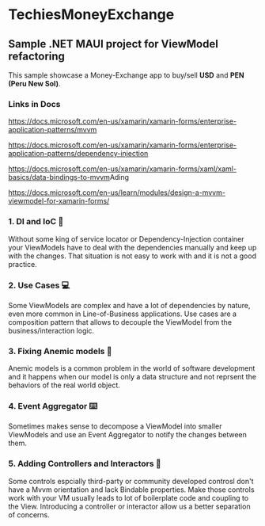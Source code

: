 # TechiesMoneyExchange

## Sample .NET MAUI project for ViewModel refactoring

This sample showcase a Money-Exchange app to buy/sell **USD** and **PEN (Peru New Sol)**.

### Links in Docs

<https://docs.microsoft.com/en-us/xamarin/xamarin-forms/enterprise-application-patterns/mvvm>

<https://docs.microsoft.com/en-us/xamarin/xamarin-forms/enterprise-application-patterns/dependency-injection>

<https://docs.microsoft.com/en-us/xamarin/xamarin-forms/xaml/xaml-basics/data-bindings-to-mvvm>Ading 

<https://docs.microsoft.com/en-us/learn/modules/design-a-mvvm-viewmodel-for-xamarin-forms/>

### 1. DI and IoC 🚀

Without some king of service locator or Dependency-Injection container your ViewModels have to deal with the dependencies manually and keep up with the changes. That situation is not easy to work with and it is not a good practice.

### 2. Use Cases 💻

Some ViewModels are complex and have a lot of dependencies by nature, even more common in Line-of-Business applications. Use cases are a composition pattern that allows to decouple the ViewModel from the business/interaction logic.

### 3. Fixing Anemic models 💾

Anemic models is a common problem in the world of software development and it happens when our model is only a data structure and not reprsent the behaviors of the real world object.

### 4. Event Aggregator ⌨️

Sometimes makes sense to decompose a ViewModel into smaller ViewModels and use an Event Aggregator to notify the changes between them.

### 5. Adding Controllers and Interactors 🤖

Some controls espcially third-party or community developed controsl don't have a Mvvm orientation and lack Bindable properties. Make those controls work with your VM usually leads to lot of boilerplate code and coupling to the View. Introducing a controller or interactor allow us a better separation of concerns.